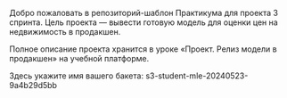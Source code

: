 Добро пожаловать в репозиторий-шаблон Практикума для проекта 3 спринта. Цель проекта — вывести готовую модель для оценки цен на недвижимость в продакшен. 

Полное описание проекта хранится в уроке «Проект. Релиз модели в продакшен» на учебной платформе. 

Здесь укажите имя вашего бакета: s3-student-mle-20240523-9a4b29d5bb